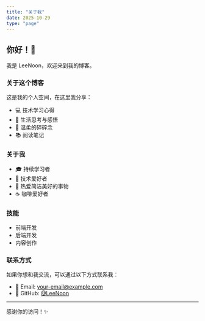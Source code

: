```yaml
---
title: "关于我"
date: 2025-10-29
type: "page"
---
```


## 你好！👋

我是 LeeNoon，欢迎来到我的博客。

### 关于这个博客

这是我的个人空间，在这里我分享：

- 💻 技术学习心得
- 📝 生活思考与感悟
- 🌸 温柔的碎碎念
- 📚 阅读笔记

### 关于我

- 🎓 持续学习者
- 💼 技术爱好者
- 🎨 热爱简洁美好的事物
- ☕ 咖啡爱好者

### 技能

- 前端开发
- 后端开发
- 内容创作

### 联系方式

如果你想和我交流，可以通过以下方式联系我：

- 📧 Email: your-email@example.com
- 🐙 GitHub: [@LeeNoon](https://github.com/LeeNoon)

---

感谢你的访问！✨
